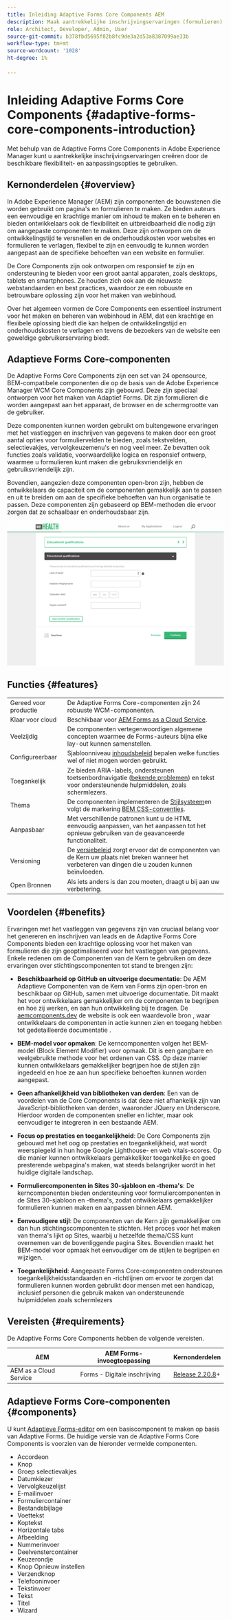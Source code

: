 ```yaml
---
title: Inleiding Adaptive Forms Core Components AEM
description: Maak aantrekkelijke inschrijvingservaringen (formulieren) met de flexibiliteit van de Adaptive Forms Core Components en lever deze met de kracht van Adobe Experience Manager.
role: Architect, Developer, Admin, User
source-git-commit: b378fbd5695f82b8fc9de3a2d53a8387099ae33b
workflow-type: tm+mt
source-wordcount: '1028'
ht-degree: 1%

---
```



# Inleiding Adaptive Forms Core Components {#adaptive-forms-core-components-introduction}

Met behulp van de Adaptive Forms Core Components in Adobe Experience Manager kunt u aantrekkelijke inschrijvingservaringen creëren door de beschikbare flexibiliteit- en aanpassingsopties te gebruiken.

## Kernonderdelen  {#overview}

In Adobe Experience Manager (AEM) zijn componenten de bouwstenen die worden gebruikt om pagina&#39;s en formulieren te maken. Ze bieden auteurs een eenvoudige en krachtige manier om inhoud te maken en te beheren en bieden ontwikkelaars ook de flexibiliteit en uitbreidbaarheid die nodig zijn om aangepaste componenten te maken. Deze zijn ontworpen om de ontwikkelingstijd te versnellen en de onderhoudskosten voor websites en formulieren te verlagen, flexibel te zijn en eenvoudig te kunnen worden aangepast aan de specifieke behoeften van een website en formulier.

De Core Components zijn ook ontworpen om responsief te zijn en ondersteuning te bieden voor een groot aantal apparaten, zoals desktops, tablets en smartphones. Ze houden zich ook aan de nieuwste webstandaarden en best practices, waardoor ze een robuuste en betrouwbare oplossing zijn voor het maken van webinhoud.

Over het algemeen vormen de Core Components een essentieel instrument voor het maken en beheren van webinhoud in AEM, dat een krachtige en flexibele oplossing biedt die kan helpen de ontwikkelingstijd en onderhoudskosten te verlagen en tevens de bezoekers van de website een geweldige gebruikerservaring biedt.

## Adaptieve Forms Core-componenten

De Adaptive Forms Core Components zijn een set van 24 opensource, BEM-compatibele componenten die op de basis van de Adobe Experience Manager WCM Core Components zijn gebouwd. Deze zijn speciaal ontworpen voor het maken van Adaptief Forms. Dit zijn formulieren die worden aangepast aan het apparaat, de browser en de schermgrootte van de gebruiker.

Deze componenten kunnen worden gebruikt om buitengewone ervaringen met het vastleggen en inschrijven van gegevens te maken door een groot aantal opties voor formuliervelden te bieden, zoals tekstvelden, selectievakjes, vervolgkeuzemenu&#39;s en nog veel meer. Ze bevatten ook functies zoals validatie, voorwaardelijke logica en responsief ontwerp, waarmee u formulieren kunt maken die gebruiksvriendelijk en gebruiksvriendelijk zijn.

Bovendien, aangezien deze componenten open-bron zijn, hebben de ontwikkelaars de capaciteit om de componenten gemakkelijk aan te passen en uit te breiden om aan de specifieke behoeften van hun organisatie te passen. Deze componenten zijn gebaseerd op BEM-methoden die ervoor zorgen dat ze schaalbaar en onderhoudsbaar zijn.

![](assets/sample-adaptive-form.png)

## Functies {#features}

|  |  |
|---|---|
| Gereed voor productie | De Adaptive Forms Core-componenten zijn 24 robuuste WCM-componenten. |
| Klaar voor cloud | Beschikbaar voor  [AEM Forms as a Cloud Service](https://experienceleague.adobe.com/docs/experience-manager-cloud-service/content/forms/home.html). |
| Veelzijdig | De componenten vertegenwoordigen algemene concepten waarmee de Forms-auteurs bijna elke lay-out kunnen samenstellen. |
| Configureerbaar | Sjabloonniveau [inhoudsbeleid](https://experienceleague.adobe.com/docs/experience-manager-cloud-service/content/implementing/developing/full-stack/components-templates/templates.html#content-policies) bepalen welke functies wel of niet mogen worden gebruikt. |
| Toegankelijk | Ze bieden ARIA-labels, ondersteunen toetsenbordnavigatie ([bekende problemen](https://github.com/adobe/aem-core-wcm-components/issues?utf8=✓&amp;q=is%3Aissue+is%3Aopen+accessibility+in%3Atitle)) en tekst voor ondersteunende hulpmiddelen, zoals schermlezers. |
| Thema | De componenten implementeren de [Stijlsysteem](https://experienceleague.adobe.com/docs/experience-manager-cloud-service/content/sites/authoring/features/style-system.html)en volgt de markering [BEM CSS-conventies](https://getbem.com/). |
| Aanpasbaar | Met verschillende patronen kunt u de HTML eenvoudig aanpassen, van het aanpassen tot het opnieuw gebruiken van de geavanceerde functionaliteit. |
| Versioning | De [versiebeleid](https://github.com/adobe/aem-core-wcm-components/wiki/Versioning-policies) zorgt ervoor dat de componenten van de Kern uw plaats niet breken wanneer het verbeteren van dingen die u zouden kunnen beïnvloeden. |
| Open Bronnen | Als iets anders is dan zou moeten, draagt u bij aan uw verbetering. |

<!-- comply with [WCAG 2.1 standard](https://www.w3.org/TR/WCAG21/), -->


## Voordelen {#benefits}

Ervaringen met het vastleggen van gegevens zijn van cruciaal belang voor het genereren en inschrijven van leads en de Adaptive Forms Core Components bieden een krachtige oplossing voor het maken van formulieren die zijn geoptimaliseerd voor het vastleggen van gegevens. Enkele redenen om de Componenten van de Kern te gebruiken om deze ervaringen over stichtingscomponenten tot stand te brengen zijn:

* **Beschikbaarheid op GitHub en uitvoerige documentatie**: De AEM Adaptieve Componenten van de Kern van Forms zijn open-bron en beschikbaar op GitHub, samen met uitvoerige documentatie. Dit maakt het voor ontwikkelaars gemakkelijker om de componenten te begrijpen en hoe zij werken, en aan hun ontwikkeling bij te dragen. De [aemcomponents.dev](https://www.aemcomponents.dev/) de website is ook een waardevolle bron , waar ontwikkelaars de componenten in actie kunnen zien en toegang hebben tot gedetailleerde documentatie .

* **BEM-model voor opmaken**: De kerncomponenten volgen het BEM-model (Block Element Modifier) voor opmaak. Dit is een gangbare en veelgebruikte methode voor het ordenen van CSS. Op deze manier kunnen ontwikkelaars gemakkelijker begrijpen hoe de stijlen zijn ingedeeld en hoe ze aan hun specifieke behoeften kunnen worden aangepast.

* **Geen afhankelijkheid van bibliotheken van derden**: Een van de voordelen van de Core Components is dat deze niet afhankelijk zijn van JavaScript-bibliotheken van derden, waaronder JQuery en Underscore. Hierdoor worden de componenten sneller en lichter, maar ook eenvoudiger te integreren in een bestaande AEM.

* **Focus op prestaties en toegankelijkheid**: De Core Components zijn gebouwd met het oog op prestaties en toegankelijkheid, wat wordt weerspiegeld in hun hoge Google Lighthouse- en web vitals-scores. Op die manier kunnen ontwikkelaars gemakkelijker toegankelijke en goed presterende webpagina&#39;s maken, wat steeds belangrijker wordt in het huidige digitale landschap.

* **Formuliercomponenten in Sites 30-sjabloon en -thema&#39;s**: De kerncomponenten bieden ondersteuning voor formuliercomponenten in de Sites 30-sjabloon en -thema&#39;s, zodat ontwikkelaars gemakkelijker formulieren kunnen maken en aanpassen binnen AEM.

* **Eenvoudigere stijl**: De componenten van de Kern zijn gemakkelijker om dan hun stichtingscomponenten te stichten. Het proces voor het maken van thema&#39;s lijkt op Sites, waarbij u hetzelfde thema/CSS kunt overnemen van de bovenliggende pagina Sites. Bovendien maakt het BEM-model voor opmaak het eenvoudiger om de stijlen te begrijpen en wijzigen.

* **Toegankelijkheid**: Aangepaste Forms Core-componenten ondersteunen toegankelijkheidsstandaarden en -richtlijnen om ervoor te zorgen dat formulieren kunnen worden gebruikt door mensen met een handicap, inclusief personen die gebruik maken van ondersteunende hulpmiddelen zoals schermlezers


<!-- >, such as  [WCAG 2.1 standard](https://www.w3.org/TR/WCAG21/), to ensure that forms can be used by people with disabilities, including those using assistive technologies such as screen readers.

*   **Alignment with AEM Sites**: The Core Components are designed to be more aligned with AEM Sites, making it easier for Sites users to adopt and use them without having to learn anything new. The components use the same front-end pipeline as Sites, making it easier to style and modify their appearance. 

<!-- Additionally, the following points further illustrate this alignment:

    *   **Authoring experience inline with Page editor**: The Core Components have an authoring experience that is inline with the Sites editor, with dialogs and other experiences similar to the Page editor. This makes it easier for Sites users to create and manage forms within the familiar context of the Sites editor.

    *   **Inline form editing in Sites editor**: The Core Components allow  inline form editing within the Sites editor, avoiding the need to switch back and forth between editors. This streamlines the authoring experience and makes it easier to create and manage forms.

    *   **Inheriting Sites features in Forms**: Forms authored within a Sites page inherit the same features as Sites. This provides a seamless and integrated experience for creating and managing forms within the context of AEM Sites 
    
    <!--including Multi Site Manager, the ability to use Sites components within a form for static content, support for scheduled publish/unpublish, form translation aligned with Sites translation, versioning, and targeting -->



## Vereisten {#requirements}

De Adaptive Forms Core Components hebben de volgende vereisten.

| AEM | AEM Forms-invoegtoepassing | Kernonderdelen |
|---|---|---|
| AEM as a Cloud Service | Forms - Digitale inschrijving | [Release 2.20.8](/help/versions.md)+ |


## Adaptieve Forms Core-componenten {#components}

U kunt [Adaptieve Forms-editor](https://experienceleague.adobe.com/docs/experience-manager-cloud-service/content/forms/adaptive-forms-authoring/authoring-adaptive-forms-core-components/create-an-adaptive-form-on-forms-cs/creating-adaptive-form-core-components.html) om een basiscomponent te maken op basis van Adaptive Forms. De huidige versie van de Adaptive Forms Core Components is voorzien van de hieronder vermelde componenten.

* Accordeon
* Knop
* Groep selectievakjes
* Datumkiezer
* Vervolgkeuzelijst
* E-mailinvoer
* Formuliercontainer
* Bestandsbijlage
* Voettekst
* Koptekst
* Horizontale tabs
* Afbeelding
* Nummerinvoer
* Deelvenstercontainer
* Keuzerondje
* Knop Opnieuw instellen
* Verzendknop
* Telefooninvoer
* Tekstinvoer
* Tekst
* Titel
* Wizard

